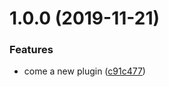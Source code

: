 # 1.0.0 (2019-11-21)


### Features

* come a new plugin ([c91c477](https://github.com/cycjimmy/vue-h5-audio-controls/commit/c91c47712046b10cc260e3d11ee81678013fba56))
